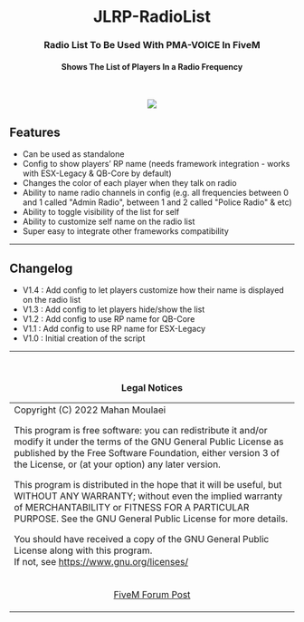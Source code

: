 <h1 align="center"><b>JLRP-RadioList</b></h1>
<h3 align="center">Radio List To Be Used With PMA-VOICE In FiveM</h3>
<h4 align="center">Shows The List of Players In a Radio Frequency</h4>
<br>
<p align="center"><img src="https://forum.cfx.re/uploads/default/original/4X/a/4/5/a45b6ce284909392df9a7ad6c1bb736bb1637978.png"/></p>

## Features
* Can be used as standalone
* Config to show players’ RP name (needs framework integration - works with ESX-Legacy & QB-Core by default)
* Changes the color of each player when they talk on radio
* Ability to name radio channels in config (e.g. all frequencies between 0 and 1 called "Admin Radio", between 1 and 2 called "Police Radio" & etc)
* Ability to toggle visibility of the list for self
* Ability to customize self name on the radio list
* Super easy to integrate other frameworks compatibility

<hr>

## Changelog
* V1.4 : Add config to let players customize how their name is displayed on the radio list
* V1.3 : Add config to let players hide/show the list
* V1.2 : Add config to use RP name for QB-Core
* V1.1 : Add config to use RP name for ESX-Legacy
* V1.0 : Initial creation of the script

<hr>
<br><h3 align='center'>Legal Notices</h3>
<table><tr><td>
Copyright (C) 2022 Mahan Moulaei

This program is free software: you can redistribute it and/or modify
it under the terms of the GNU General Public License as published by
the Free Software Foundation, either version 3 of the License, or
(at your option) any later version.  


This program is distributed in the hope that it will be useful,
but WITHOUT ANY WARRANTY; without even the implied warranty of
MERCHANTABILITY or FITNESS FOR A PARTICULAR PURPOSE.  See the
GNU General Public License for more details.  


You should have received a copy of the GNU General Public License
along with this program.  
If not, see <https://www.gnu.org/licenses/>
</td></tr>
<tr><td>
<p align="center"><a href='https://forum.cfx.re/t/free-list-of-players-in-radio-using-pma-voice/4838157'>FiveM Forum Post</a></p>
</td></tr></table>
